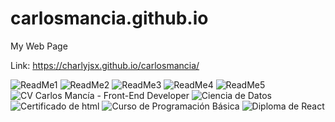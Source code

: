 # carlosmancia.github.io
My Web Page

Link: https://charlyjsx.github.io/carlosmancia/

![ReadMe1](https://user-images.githubusercontent.com/77645310/189399424-8939ff0f-65e7-4f20-bd41-e716dde3905d.PNG)
![ReadMe2](https://user-images.githubusercontent.com/77645310/189399441-71391147-f21c-4ad9-b425-43587c22ff4b.PNG)
![ReadMe3](https://user-images.githubusercontent.com/77645310/189399467-8d03c0e2-8f58-44a4-9c0b-bc50e1ffdd46.PNG)
![ReadMe4](https://user-images.githubusercontent.com/77645310/189399497-f908db05-25da-4253-907b-bfe04371c72e.PNG)
![ReadMe5](https://user-images.githubusercontent.com/77645310/189399538-d0385572-bb22-40ea-80df-8022f7717144.PNG)
![CV Carlos Mancía - Front-End Developer](https://user-images.githubusercontent.com/77645310/189399760-ba5cf3ea-7922-43bb-82cc-ac8b470c0010.png)
![Ciencia de Datos](https://user-images.githubusercontent.com/77645310/189399793-f7b28b13-8b23-4e40-910b-1a04502502c2.PNG)
![Certificado de html](https://user-images.githubusercontent.com/77645310/189399869-d8219828-d322-4351-9b30-5c3ee786a848.png)
![Curso de Programación Básica](https://user-images.githubusercontent.com/77645310/189399890-e4935f15-de1d-4ff0-b827-4b634bcf0097.PNG)
![Diploma de React](https://user-images.githubusercontent.com/77645310/189399913-9e41aacc-d3cc-43de-b312-12ea24e994b1.PNG)
